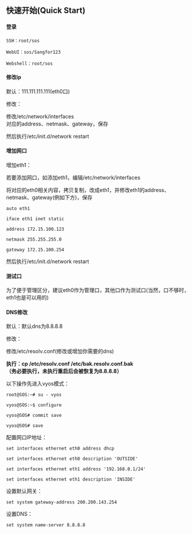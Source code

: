 ## 快速开始\(Quick Start\)

#### **登录**

```
SSH：root/sos

WebUI：sos/Sangfor123

Webshell：root/sos
```

#### **修改ip**

默认：111.111.111.111\(eth0口\)

修改：

修改/etc/network/interfaces  
对应的address、netmask、gateway，保存

然后执行/etc/init.d/network restart

#### **增加网口**

增加eth1：

若要添加网口，如添加eth1，编辑/etc/network/interfaces

将对应的eth0相关内容，拷贝复制，改成eth1，并修改eth1的address、netmask、gateway\(例如下方\)，保存

```
auto eth1

iface eth1 inet static

address 172.15.100.123

netmask 255.255.255.0

gateway 172.15.100.254
```

然后执行/etc/init.d/network restart

#### **测试口**

为了便于管理区分，建议eth0作为管理口，其他口作为测试口\(当然，口不够时，eth1也是可以用的\)

#### **DNS修改**

默认：默认dns为8.8.8.8

修改：

修改/etc/resolv.conf\(修改或增加你需要的dns\)

**执行：cp /etc/resolv.conf /etc/bak.resolv.conf.bak  
（务必要执行，未执行重启后会被恢复为8.8.8.8）**

以下操作先进入vyos模式：

```
root@SOS:~# su - vyos

vyos@SOS:~$ configure

vyos@SOS# commit save

vyos@SOS# save

```

配置网口IP地址：

```
set interfaces ethernet eth0 address dhcp

set interfaces ethernet eth0 description 'OUTSIDE'

set interfaces ethernet eth1 address '192.168.0.1/24'

set interfaces ethernet eth1 description 'INSIDE'
```

设置默认网关：

`set system gateway-address 200.200.143.254`

设置DNS：

`set system name-server 8.8.8.8`

